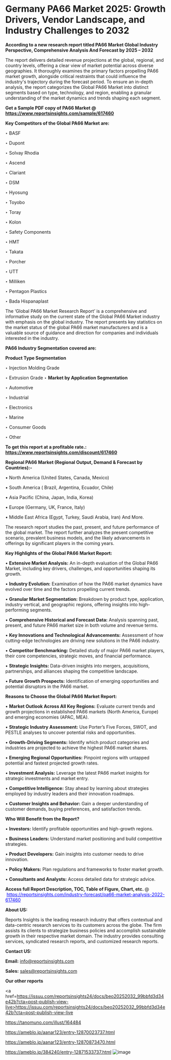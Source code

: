 # Germany PA66 Market 2025: Growth Drivers, Vendor Landscape, and Industry Challenges to 2032

<strong>According to a new research report titled PA66 Market Global Industry Perspective, Comprehensive Analysis And Forecast by 2025 – 2032</strong>

The report delivers detailed revenue projections at the global, regional, and country levels, offering a clear view of market potential across diverse geographies. It thoroughly examines the primary factors propelling PA66 market growth, alongside critical restraints that could influence the industry's trajectory during the forecast period. To ensure an in-depth analysis, the report categorizes the Global PA66 Market into distinct segments based on type, technology, and region, enabling a granular understanding of the market dynamics and trends shaping each segment.

<strong>Get a Sample PDF copy of PA66 Market </strong><strong>@<a href=https://www.reportsinsights.com/sample/617460 style=color:#0000ff;> https://www.reportsinsights.com/sample/617460</a></strong></font>

<strong>Key Competitors of the Global PA66 Market are:</strong>

‣ BASF

‣ Dupont

‣ Solvay Rhodia

‣ Ascend

‣ Clariant

‣ DSM

‣ Hyosung

‣ Toyobo

‣ Toray

‣ Kolon

‣ Safety Components

‣ HMT

‣ Takata

‣ Porcher

‣ UTT

‣ Milliken

‣ Pentagon Plastics

‣ Bada Hispanaplast

The ‘Global PA66 Market Research Report’ is a comprehensive and informative study on the current state of the Global PA66 Market industry with emphasis on the global industry. The report presents key statistics on the market status of the global PA66 market manufacturers and is a valuable source of guidance and direction for companies and individuals interested in the industry.

<strong>PA66 Industry Segmentation covered are:</strong>

<strong>Product Type Segmentation</strong>

‣ Injection Molding Grade

‣ Extrusion Grade
‣ 
<strong>Market by Application Segmentation</strong>

‣ Automotive

‣ Industrial

‣ Electronics

‣ Marine

‣ Consumer Goods

‣ Other

<strong>To get this report at a profitable rate.: <a href=https://www.reportsinsights.com/discount/617460 style=color:#0000ff;>https://www.reportsinsights.com/discount/617460</a></strong></font>

<strong>Regional PA66 Market (Regional Output, Demand &amp; Forecast by Countries):-</strong>

• North America (United States, Canada, Mexico)

• South America ( Brazil, Argentina, Ecuador, Chile)

• Asia Pacific (China, Japan, India, Korea)

• Europe (Germany, UK, France, Italy)

• Middle East Africa (Egypt, Turkey, Saudi Arabia, Iran) And More.

The research report studies the past, present, and future performance of the global market. The report further analyzes the present competitive scenario, prevalent business models, and the likely advancements in offerings by significant players in the coming years.

<strong>Key Highlights of the Global PA66 Market Report:</strong>

• <strong>Extensive Market Analysis:</strong> An in-depth evaluation of the Global PA66 Market, including key drivers, challenges, and opportunities shaping its growth.

• <strong>Industry Evolution:</strong> Examination of how the PA66 market dynamics have evolved over time and the factors propelling current trends.

• <strong>Granular Market Segmentation:</strong> Breakdown by product type, application, industry vertical, and geographic regions, offering insights into high-performing segments.

• <strong>Comprehensive Historical and Forecast Data:</strong> Analysis spanning past, present, and future PA66 market size in both volume and revenue terms.

• <strong>Key Innovations and Technological Advancements:</strong> Assessment of how cutting-edge technologies are driving new solutions in the PA66 industry.

• <strong>Competitor Benchmarking:</strong> Detailed study of major PA66 market players, their core competencies, strategic moves, and financial performance.

• <strong>Strategic Insights:</strong> Data-driven insights into mergers, acquisitions, partnerships, and alliances shaping the competitive landscape.

• <strong>Future Growth Prospects:</strong> Identification of emerging opportunities and potential disruptors in the PA66 market.

<strong>Reasons to Choose the Global PA66 Market Report:</strong>

• <strong>Market Outlook Across All Key Regions:</strong> Evaluate current trends and growth projections in established PA66 markets (North America, Europe) and emerging economies (APAC, MEA).

• <strong>Strategic Industry Assessment:</strong> Use Porter’s Five Forces, SWOT, and PESTLE analyses to uncover potential risks and opportunities.

• <strong>Growth-Driving Segments:</strong> Identify which product categories and industries are projected to achieve the highest PA66 market shares.

• <strong>Emerging Regional Opportunities:</strong> Pinpoint regions with untapped potential and fastest projected growth rates.

• <strong>Investment Analysis:</strong> Leverage the latest PA66 market insights for strategic investments and market entry.

• <strong>Competitive Intelligence:</strong> Stay ahead by learning about strategies employed by industry leaders and their innovation roadmaps.

• <strong>Customer Insights and Behavior:</strong> Gain a deeper understanding of customer demands, buying preferences, and satisfaction trends.

<strong>Who Will Benefit from the Report?</strong>

• <strong>Investors:</strong> Identify profitable opportunities and high-growth regions.

• <strong>Business Leaders:</strong> Understand market positioning and build competitive strategies.

• <strong>Product Developers:</strong> Gain insights into customer needs to drive innovation.

• <strong>Policy Makers:</strong> Plan regulations and frameworks to foster market growth.

• <strong>Consultants and Analysts:</strong> Access detailed data for strategic advice.
</ul>
<strong>Access full Report Description, TOC, Table of Figure, Chart, etc. </strong>@  <a href=https://reportsinsights.com/industry-forecast/pa66-market-analysis-2022-617460 style=color:#0000ff;>https://reportsinsights.com/industry-forecast/pa66-market-analysis-2022-617460</a></font>

<strong><strong>About US</strong>:</strong>

Reports Insights is the leading research industry that offers contextual and data-centric research services to its customers across the globe. The firm assists its clients to strategize business policies and accomplish sustainable growth in their respective market domain. The industry provides consulting services, syndicated research reports, and customized research reports.

<strong>Contact US:</strong>

<p class=""""><b>Email:</b> <a href=mailto:info@reportsinsights.com>info@reportsinsights.com</a></p>
<p class=""""><b>Sales:</b> <a href=mailto:sales@reportsinsights.com>sales@reportsinsights.com</a></p>

<strong>Our other reports</strong>

<a href=https://issuu.com/reportsinsights24/docs/beo20252032_99bbfd3d34e42b?cta=post-publish-view-live>https://issuu.com/reportsinsights24/docs/beo20252032_99bbfd3d34e42b?cta=post-publish-view-live</a>

<a href=https://tanomuno.com/illust/164484>https://tanomuno.com/illust/164484</a>

<a href=https://ameblo.jp/aanar123/entry-12870023737.html>https://ameblo.jp/aanar123/entry-12870023737.html</a>

<a href=https://ameblo.jp/aanar123/entry-12870873470.html>https://ameblo.jp/aanar123/entry-12870873470.html</a>

<a href=https://ameblo.jp/384240/entry-12871533737.html>https://ameblo.jp/384240/entry-12871533737.html</a>
![image](https://github.com/user-attachments/assets/834adb01-0786-43a7-a784-0c34d6c49011)
